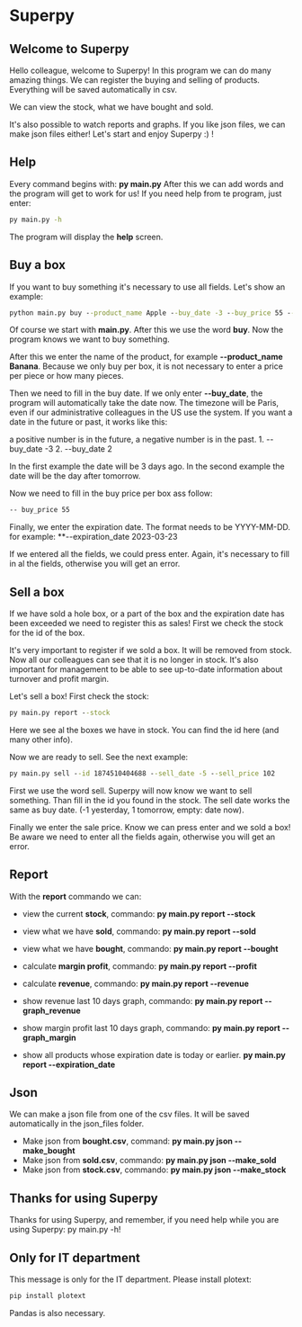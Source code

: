 # Superpy

## Welcome to Superpy

Hello colleague, welcome to Superpy!
In this program we can do many amazing things.
We can register the buying and selling of products.
Everything will be saved automatically in csv.

We can view the stock, what we have bought and sold. 

It's also possible to watch reports and graphs.
If you like json files, we can make json files either!
Let's start and enjoy Superpy :) !

## Help

Every command begins with: **py main.py**
After this we can add words and the program will get to work for us!
If you need help from te program, just enter:

```cmd
py main.py -h
```

The program will display the **help** screen.

## Buy a box

If you want to buy something it's necessary to use all fields.
Let's show an example:

```cmd
python main.py buy --product_name Apple --buy_date -3 --buy_price 55 --expiration_date 2023-03-23
```

Of course we start with **main.py**. After this we use the word **buy**. Now the program knows we want to buy something.

After this we enter the name of the product, for example **--product_name Banana**. Because we only buy per box, it is not necessary to enter a price per piece or how many pieces.

Then we need to fill in the buy date. If we only enter **--buy_date**, the program will automatically take the date now. The timezone will be Paris, even if our administrative colleagues in the US use the system. If you want a date in the future or past, it works like this:

a positive number is in the future, a negative number is in the past.
    1. --buy_date -3
    2. --buy_date 2

In the first example the date will be 3 days ago. In the second example the date will be the day after tomorrow.

Now we need to fill in the buy price per box ass follow:

```cmd
-- buy_price 55
```

Finally, we enter the expiration date. The format needs to be YYYY-MM-DD.
for example: **--expiration_date 2023-03-23

If we entered all the fields, we could press enter. Again, it's necessary to fill in al the fields, otherwise you will get an error.

## Sell a box

If we have sold a hole box, or a part of the box and the expiration date has been exceeded we need to register this as sales!
First we check the stock for the id of the box.

It's very important to register if we sold a box.
It will be removed from stock. Now all our colleagues can see that it is no longer in stock. It's also important for management to be able to see up-to-date information about turnover and profit margin.

Let's sell a box!
First check the stock:

```cmd
py main.py report --stock
```

Here we see al the boxes we have in stock. You can find the id here (and many other info).

Now we are ready to sell. See the next example: 

```cmd
py main.py sell --id 1874510404688 --sell_date -5 --sell_price 102
```

First we use the word sell. Superpy will now know we want to sell something. Than fill in the id you found in the stock. The sell date works the same as buy date. (-1 yesterday, 1 tomorrow, empty: date now).

Finally we enter the sale price. Know we can press enter and we sold a box! Be aware we need to enter all the fields again, otherwise you will get an error.

## Report

With the **report** commando we can:

- view the current **stock**, commando:
**py main.py report --stock**

- view what we have **sold**, commando:
**py main.py report --sold**

- view what we have **bought**, commando:
**py main.py report --bought**

- calculate **margin profit**, commando:
**py main.py report --profit**

- calculate **revenue**, commando:
**py main.py report --revenue**

- show revenue last 10 days graph, commando:
**py main.py report --graph_revenue**

- show margin profit last 10 days graph, commando:
**py main.py report --graph_margin**

- show all products whose expiration date is today or earlier.
**py main.py report --expiration_date**

## Json

We can make a json file from one of the csv files. It will be saved automatically in the json_files folder.

- Make json from **bought.csv**, command: **py main.py json --make_bought**
- Make json from **sold.csv**, commando: **py main.py json --make_sold**
- Make json from **stock.csv**, commando: **py main.py json --make_stock**

## Thanks for using Superpy

Thanks for using Superpy, and remember, if you need help while you are using Superpy:
py main.py -h!

## Only for IT department

This message is only for the IT department.
Please install plotext:

```cmd
pip install plotext
```

Pandas is also necessary.
